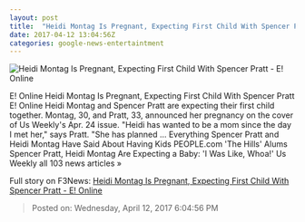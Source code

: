 ```yaml
---
layout: post
title:  "Heidi Montag Is Pregnant, Expecting First Child With Spencer Pratt - E! Online"
date: 2017-04-12 13:04:56Z
categories: google-news-entertaintment
---
```


![Heidi Montag Is Pregnant, Expecting First Child With Spencer Pratt - E! Online](http://akns-images.eonline.com/eol_images/Entire_Site/201737/rs_600x600-170407054009-600.Heidi-Montag-Spencer-Pratt-JR-040717.jpg?downsize=450:*&crop=450:350;left,top)

E! Online Heidi Montag Is Pregnant, Expecting First Child With Spencer Pratt E! Online Heidi Montag and Spencer Pratt are expecting their first child together. Montag, 30, and Pratt, 33, announced her pregnancy on the cover of Us Weekly's Apr. 24 issue. "Heidi has wanted to be a mom since the day I met her," says Pratt. "She has planned ... Everything Spencer Pratt and Heidi Montag Have Said About Having Kids PEOPLE.com 'The Hills' Alums Spencer Pratt, Heidi Montag Are Expecting a Baby: 'I Was Like, Whoa!' Us Weekly all 103 news articles »


Full story on F3News: [Heidi Montag Is Pregnant, Expecting First Child With Spencer Pratt - E! Online](http://www.f3nws.com/n/ujmVgD)

> Posted on: Wednesday, April 12, 2017 6:04:56 PM
